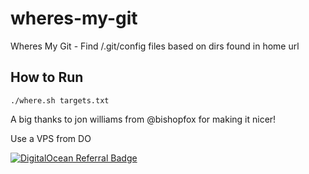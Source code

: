 # wheres-my-git
Wheres My Git - Find /.git/config files based on dirs found in home url


How to Run
---

```
./where.sh targets.txt
```

A big thanks to jon williams from @bishopfox for making it nicer!

Use a VPS from DO

[![DigitalOcean Referral Badge](https://web-platforms.sfo2.cdn.digitaloceanspaces.com/WWW/Badge%201.svg)](https://www.digitalocean.com/?refcode=e22bbff5f6f1&utm_campaign=Referral_Invite&utm_medium=Referral_Program&utm_source=badge)

